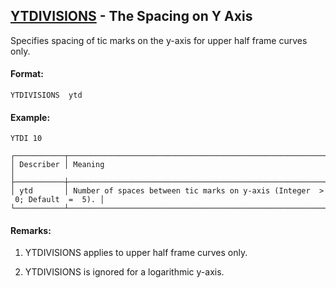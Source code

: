 ## [YTDIVISIONS](https://help.hexagonmi.com/bundle/MSC_Nastran_2022.4/page/Nastran_Combined_Book/qrg/casecontrol4c/TOC.YTDIVISIONS.xhtml) - The Spacing on Y Axis

Specifies spacing of tic marks on the y-axis for upper half frame curves only.

#### Format:

```nastran
YTDIVISIONS  ytd
```

#### Example:

```nastran
YTDI 10
```

```text
┌───────────┬──────────────────────────────────────────────────────────────────────────────┐
│ Describer │ Meaning                                                                      │
├───────────┼──────────────────────────────────────────────────────────────────────────────┤
│ ytd       │ Number of spaces between tic marks on y-axis (Integer  >  0; Default  =  5). │
└───────────┴──────────────────────────────────────────────────────────────────────────────┘
```
#### Remarks:

1. YTDIVISIONS applies to upper half frame curves only.

2. YTDIVISIONS is ignored for a logarithmic y-axis.

